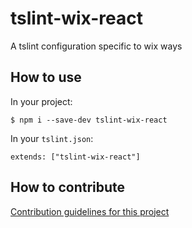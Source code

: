 # tslint-wix-react
A tslint configuration specific to wix ways

## How to use
In your project:
```
$ npm i --save-dev tslint-wix-react
```
In your `tslint.json`:
```
extends: ["tslint-wix-react"]
```

## How to contribute
[Contribution guidelines for this project](.github/CONTRIBUTING.md)
